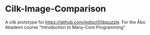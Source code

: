 Cilk-Image-Comparison
=====================

A cilk prototype for https://github.com/jedisct1/libpuzzle. For the Åbo Akademi course "Introduction to Many-Core Programming"
